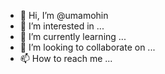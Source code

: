 - 👋 Hi, I’m @umamohin
- 👀 I’m interested in ...
- 🌱 I’m currently learning ...
- 💞️ I’m looking to collaborate on ...
- 📫 How to reach me ...

<!---
umamohin/umamohin is a ✨ special ✨ repository because its `README.md` (this file) appears on your GitHub profile.
You can click the Preview link to take a look at your changes.
--->
